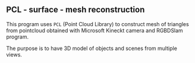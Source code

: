 ## PCL - surface - mesh reconstruction

This program uses ```PCL``` (Point Cloud Library) to construct mesh of
triangles from pointcloud obtained with Microsoft Kineckt camera and
RGBDSlam program.

The purpose is to have 3D model of objects and scenes from multiple
views. 
